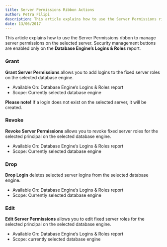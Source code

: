```yaml
---
title: Server Permissions Ribbon Actions
author: Petra Filipi
description: This article explains how to use the Server Permissions ribbon to manage server permissions on the selected server.
date: 13/06/2017
---
```


This article explains how to use the Server Permissions ribbon to manage server permissions on the selected server. Security management buttons are enabled only on the __Database Engine’s Logins & Roles__ report.

### Grant

__Grant Server Permissions__ allows you to add logins to the fixed server roles on the selected database engine.

* Available On: Database Engine’s Logins & Roles report
* Scope: Currently selected database engine

__Please note!__ If a login does not exist on the selected server, it will be created.

### Revoke

__Revoke Server Permissions__ allows you to revoke fixed server roles for the selected principal on the selected database engine.

* Available On: Database Engine’s Logins & Roles report
* Scope: Currently selected database engine

### Drop

__Drop Login__ deletes selected server logins from the selected database engine.

* Available On: Database Engine’s Logins & Roles report
* Scope: Currently selected database engine

### Edit

__Edit Server Permissions__ allows you to edit fixed server roles for the selected principal on the selected database engine.

* Available On: Database Engine’s Logins & Roles report
* Scope: currently selected database engine
